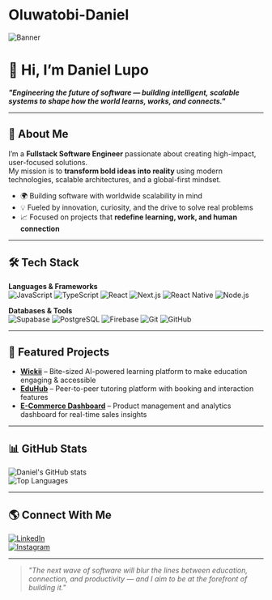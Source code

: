 # Oluwatobi-Daniel

<!-- Banner -->
![Banner](https://via.placeholder.com/1200x250.png?text=Engineering+the+Future+of+Software)

# 👋 Hi, I’m Daniel Lupo  

**_"Engineering the future of software — building intelligent, scalable systems to shape how the world learns, works, and connects."_**

---

## 🚀 About Me  
I’m a **Fullstack Software Engineer** passionate about creating high-impact, user-focused solutions.  
My mission is to **transform bold ideas into reality** using modern technologies, scalable architectures, and a global-first mindset.

- 🌍 Building software with worldwide scalability in mind  
- 💡 Fueled by innovation, curiosity, and the drive to solve real problems  
- 📈 Focused on projects that **redefine learning, work, and human connection**

---

## 🛠 Tech Stack  

**Languages & Frameworks**  
![JavaScript](https://img.shields.io/badge/JavaScript-ES6+-F7DF1E?logo=javascript&logoColor=000)
![TypeScript](https://img.shields.io/badge/TypeScript-3178C6?logo=typescript&logoColor=fff)
![React](https://img.shields.io/badge/React-20232A?logo=react&logoColor=61DAFB)
![Next.js](https://img.shields.io/badge/Next.js-000?logo=nextdotjs&logoColor=fff)
![React Native](https://img.shields.io/badge/React_Native-20232A?logo=react&logoColor=61DAFB)
![Node.js](https://img.shields.io/badge/Node.js-339933?logo=node.js&logoColor=fff)

**Databases & Tools**  
![Supabase](https://img.shields.io/badge/Supabase-3ECF8E?logo=supabase&logoColor=fff)
![PostgreSQL](https://img.shields.io/badge/PostgreSQL-336791?logo=postgresql&logoColor=fff)
![Firebase](https://img.shields.io/badge/Firebase-FFCA28?logo=firebase&logoColor=000)
![Git](https://img.shields.io/badge/Git-F05032?logo=git&logoColor=fff)
![GitHub](https://img.shields.io/badge/GitHub-181717?logo=github&logoColor=fff)

---

## 📌 Featured Projects  
- **[Wickii](#)** – Bite-sized AI-powered learning platform to make education engaging & accessible  
- **[EduHub](#)** – Peer-to-peer tutoring platform with booking and interaction features  
- **[E-Commerce Dashboard](#)** – Product management and analytics dashboard for real-time sales insights  

---

## 📊 GitHub Stats  
![Daniel's GitHub stats](https://github-readme-stats.vercel.app/api?username=YourGitHubUsername&show_icons=true&theme=radical)  
![Top Languages](https://github-readme-stats.vercel.app/api/top-langs/?username=YourGitHubUsername&layout=compact&theme=radical)

---

## 🌎 Connect With Me  
[![LinkedIn](https://img.shields.io/badge/LinkedIn-0A66C2?logo=linkedin&logoColor=fff)](https://www.linkedin.com/in/daniel-lupo-o)  
[![Instagram](https://img.shields.io/badge/Instagram-E4405F?logo=instagram&logoColor=fff)](https://www.instagram.com/oluwatobii.io)  

---

> _"The next wave of software will blur the lines between education, connection, and productivity — and I aim to be at the forefront of building it."_
